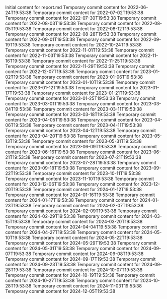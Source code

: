 Initial content for report.md
Temporary commit content for 2022-06-24T19:53:38
Temporary commit content for 2022-07-02T19:53:38
Temporary commit content for 2022-07-30T19:53:38
Temporary commit content for 2022-08-03T19:53:38
Temporary commit content for 2022-08-05T19:53:38
Temporary commit content for 2022-08-12T19:53:38
Temporary commit content for 2022-08-28T19:53:38
Temporary commit content for 2022-09-01T19:53:38
Temporary commit content for 2022-09-19T19:53:38
Temporary commit content for 2022-10-24T19:53:38
Temporary commit content for 2022-11-01T19:53:38
Temporary commit content for 2022-11-03T19:53:38
Temporary commit content for 2022-11-16T19:53:38
Temporary commit content for 2022-11-25T19:53:38
Temporary commit content for 2022-11-29T19:53:38
Temporary commit content for 2022-12-07T19:53:38
Temporary commit content for 2023-01-02T19:53:38
Temporary commit content for 2023-01-06T19:53:38
Temporary commit content for 2023-01-10T19:53:38
Temporary commit content for 2023-01-12T19:53:38
Temporary commit content for 2023-01-17T19:53:38
Temporary commit content for 2023-01-21T19:53:38
Temporary commit content for 2023-01-25T19:53:38
Temporary commit content for 2023-03-01T19:53:38
Temporary commit content for 2023-03-04T19:53:38
Temporary commit content for 2023-03-11T19:53:38
Temporary commit content for 2023-03-18T19:53:38
Temporary commit content for 2023-04-05T19:53:38
Temporary commit content for 2023-04-06T19:53:38
Temporary commit content for 2023-04-11T19:53:38
Temporary commit content for 2023-04-12T19:53:38
Temporary commit content for 2023-04-20T19:53:38
Temporary commit content for 2023-05-13T19:53:38
Temporary commit content for 2023-05-31T19:53:38
Temporary commit content for 2023-06-09T19:53:38
Temporary commit content for 2023-06-16T19:53:38
Temporary commit content for 2023-06-21T19:53:38
Temporary commit content for 2023-07-21T19:53:38
Temporary commit content for 2023-07-28T19:53:38
Temporary commit content for 2023-09-18T19:53:38
Temporary commit content for 2023-09-22T19:53:38
Temporary commit content for 2023-10-11T19:53:38
Temporary commit content for 2023-11-10T19:53:38
Temporary commit content for 2023-12-06T19:53:38
Temporary commit content for 2023-12-20T19:53:38
Temporary commit content for 2024-01-12T19:53:38
Temporary commit content for 2024-01-16T19:53:38
Temporary commit content for 2024-01-17T19:53:38
Temporary commit content for 2024-01-23T19:53:38
Temporary commit content for 2024-02-07T19:53:38
Temporary commit content for 2024-02-09T19:53:38
Temporary commit content for 2024-02-29T19:53:38
Temporary commit content for 2024-03-15T19:53:38
Temporary commit content for 2024-03-20T19:53:38
Temporary commit content for 2024-04-04T19:53:38
Temporary commit content for 2024-04-27T19:53:38
Temporary commit content for 2024-05-10T19:53:38
Temporary commit content for 2024-05-22T19:53:38
Temporary commit content for 2024-05-29T19:53:38
Temporary commit content for 2024-05-31T19:53:38
Temporary commit content for 2024-09-07T19:53:38
Temporary commit content for 2024-09-08T19:53:38
Temporary commit content for 2024-09-17T19:53:38
Temporary commit content for 2024-09-23T19:53:38
Temporary commit content for 2024-09-28T19:53:38
Temporary commit content for 2024-10-07T19:53:38
Temporary commit content for 2024-10-19T19:53:38
Temporary commit content for 2024-10-27T19:53:38
Temporary commit content for 2024-10-28T19:53:38
Temporary commit content for 2024-11-03T19:53:38
Temporary commit content for 2024-12-05T19:53:38
